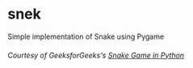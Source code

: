 # snek
Simple implementation of Snake using Pygame

###### Courtesy of GeeksforGeeks's [Snake Game in Python](https://www.geeksforgeeks.org/snake-game-in-python-using-pygame-module/)